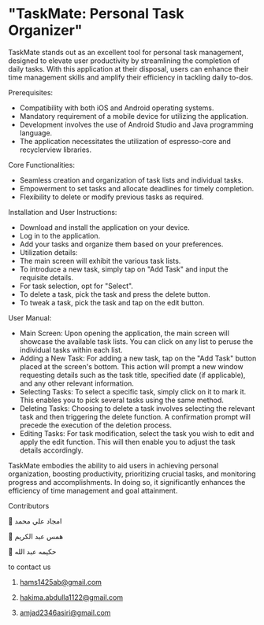 # "TaskMate: Personal Task Organizer"

TaskMate stands out as an excellent tool for personal task management, designed to elevate user productivity by streamlining the completion of daily tasks. With this application at their disposal, users can enhance their time management skills and amplify their efficiency in tackling daily to-dos.

Prerequisites:

   -  Compatibility with both iOS and Android operating systems.
   -  Mandatory requirement of a mobile device for utilizing the application.
   -  Development involves the use of Android Studio and Java programming language.
   -  The application necessitates the utilization of espresso-core and recyclerview libraries.

Core Functionalities:

   - Seamless creation and organization of task lists and individual tasks.
   -  Empowerment to set tasks and allocate deadlines for timely completion.
   -  Flexibility to delete or modify previous tasks as required.

Installation and User Instructions:

   - Download and install the application on your device.
   - Log in to the application.
   - Add your tasks and organize them based on your preferences.
   - Utilization details:
   - The main screen will exhibit the various task lists.
   - To introduce a new task, simply tap on "Add Task" and input the requisite details.
   - For task selection, opt for "Select".
   - To delete a task, pick the task and press the delete button.
   - To tweak a task, pick the task and tap on the edit button.

User Manual:

   - Main Screen:
Upon opening the application, the main screen will showcase the available task lists. You can click on any list to peruse the individual tasks within each list.
   -  Adding a New Task:
For adding a new task, tap on the "Add Task" button placed at the screen's bottom. This action will prompt a new window requesting details such as the task title, specified date (if applicable), and any other relevant information.
   - Selecting Tasks:
To select a specific task, simply click on it to mark it. This enables you to pick several tasks using the same method.
   - Deleting Tasks:
Choosing to delete a task involves selecting the relevant task and then triggering the delete function. A confirmation prompt will precede the execution of the deletion process.
   -  Editing Tasks:
For task modification, select the task you wish to edit and apply the edit function. This will then enable you to adjust the task details accordingly.

TaskMate embodies the ability to aid users in achieving personal organization, boosting productivity, prioritizing crucial tasks, and monitoring progress and accomplishments. In doing so, it significantly enhances the efficiency of time management and goal attainment.

Contributors

	امجاد علي محمد 

	همس عبد الكريم 

	حكيمه عبد الله

to contact us

1.	hams1425ab@gmail.com
   
3.	hakima.abdulla1122@gmail.com
   
5.	amjad2346asiri@gmail.com



